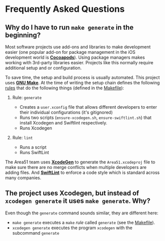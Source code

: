 # Frequently Asked Questions

## Why do I have to run `make generate` in the beginning?

Most software projects use add-ons and libraries to make development easier (one popular add-on for package management in the iOS development world is **[Cocoapods](http://cocoapods.org)**). Using package managers makes working with 3rd-party libraries easier. Projects like this normally require additional setup and or configuration.

To save time, the setup and build process is usually automated. This project uses **[GNU Make](https://www.gnu.org/software/make/)**. At the time of writing the setup chain defines the following [rules](https://www.gnu.org/software/make/manual/html_node/Makefile-Contents.html#Makefile-Contents) that do the following things (defined in the [Makefile](https://github.com/kgellci/Area51/blob/master/Makefile)):

1. Rule: `generate`
    - Creates a `user.xconfig` file that allows different developers to enter their individual configurations (it's gitignored)
    - Runs two scripts (`ensure-xcodegen.sh`, `ensure-swiftlint.sh`) that install Xcodegen and Swiftlint respectively.
    - Runs Xcodegen

2. Rule: `lint`
    - Runs a script
    - Runs SwiftLint

The Area51 team uses **[XcodeGen](https://github.com/yonaskolb/XcodeGen)** to generate the `Area51.xcodeproj` file to make sure there are no merge conflicts when multiple developers are adding files. And **[SwiftLint](https://github.com/realm/SwiftLint)** to enforce a code style which is standard across many companies.

## The project uses Xcodegen, but instead of `xcodegen generate` it uses `make generate`. Why?

Even though the `generate` command sounds similar, they are different here:

- `make generate` executes a `make` _rule_ called `generate` (see the [Makefile](https://github.com/kgellci/Area51/blob/master/Makefile)).
- `xcodegen generate` executes the program `xcodegen` with the subcommand `generate`
